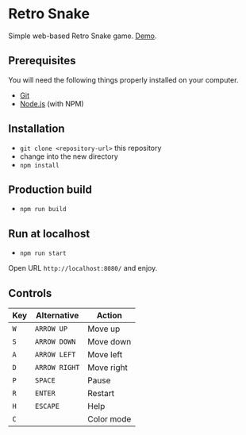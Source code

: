 # Retro Snake

Simple web-based Retro Snake game. [Demo](https://devoter.github.io/snake/).

## Prerequisites

You will need the following things properly installed on your computer.

* [Git](http://git-scm.com/)
* [Node.js](http://nodejs.org/) (with NPM)

## Installation

* `git clone <repository-url>` this repository
* change into the new directory
* `npm install`

## Production build

* `npm run build`

## Run at localhost

* `npm run start`

Open URL `http://localhost:8080/` and enjoy.


## Controls

| Key |  Alternative  |   Action   |
|-----|---------------|------------|
| `W` | `ARROW UP`    | Move up    |
| `S` | `ARROW DOWN`  | Move down  |
| `A` | `ARROW LEFT`  | Move left  |
| `D` | `ARROW RIGHT` | Move right |
| `P` | `SPACE`       | Pause      |
| `R` | `ENTER`       | Restart    |
| `H` | `ESCAPE`      | Help       |
| `C` |               | Color mode |
